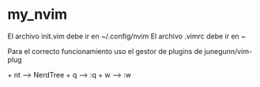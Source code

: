 # my_nvim

El archivo init.vim debe ir en ~/.config/nvim
El archivo .vimrc debe ir en ~

Para el correcto funcionamiento uso el gestor de plugins de junegunn/vim-plug

<space> + nt --> NerdTree
<space> + q --> :q
<space> + w --> :w
